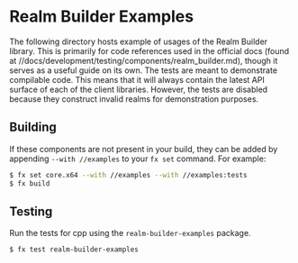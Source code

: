 # Realm Builder Examples

The following directory hosts example of usages of the Realm Builder library.
This is primarily for code references used in the official docs (found at
//docs/development/testing/components/realm_builder.md), though it serves as a useful guide
on its own. The tests are meant to demonstrate compilable code. This means that
it will always contain the latest API surface of each of the client libraries.
However, the tests are disabled because they construct invalid realms for demonstration
purposes.

## Building

If these components are not present in your build, they can be added by
appending `--with //examples` to your `fx set` command. For example:

```bash
$ fx set core.x64 --with //examples --with //examples:tests
$ fx build
```

## Testing

Run the tests for cpp using the `realm-builder-examples` package.

```
$ fx test realm-builder-examples
```